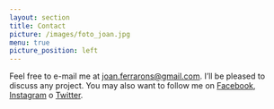 ```yaml
---
layout: section
title: Contact
picture: /images/foto_joan.jpg
menu: true
picture_position: left
---
```


Feel free to e-mail me at <a href="mailto:joan.ferrarons@gmail.com">joan.ferrarons@gmail.com</a>. I’ll be pleased to discuss any project. You may also want to follow me on [Facebook](http://www.facebook.com/ferrarons.traductor), [Instagram](http://www.instagram.com/jferrarons) o [Twitter](https://twitter.com/_jferrarons_).